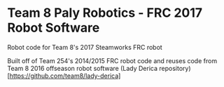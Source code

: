 # Team 8 Paly Robotics - FRC 2017 Robot Software
Robot code for Team 8's 2017 Steamworks FRC robot

Built off of Team 254's 2014/2015 FRC robot code and reuses code from Team 8 2016 offseason robot software (Lady Derica repository)[https://github.com/team8/lady-derica]